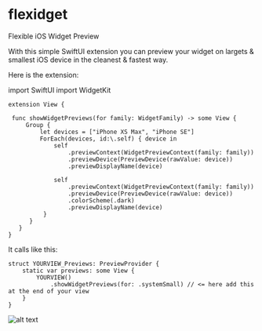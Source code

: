 # flexidget
Flexible iOS Widget Preview

With this simple SwiftUI extension you can preview your widget on largets & smallest iOS device in the cleanest & fastest way.

Here is the extension:

import SwiftUI
import WidgetKit

    extension View {
    
     func showWidgetPreviews(for family: WidgetFamily) -> some View {
         Group {
             let devices = ["iPhone XS Max", "iPhone SE"]
             ForEach(devices, id:\.self) { device in
                 self
                     .previewContext(WidgetPreviewContext(family: family))
                     .previewDevice(PreviewDevice(rawValue: device))
                     .previewDisplayName(device)
                
                 self
                     .previewContext(WidgetPreviewContext(family: family))
                     .previewDevice(PreviewDevice(rawValue: device))
                     .colorScheme(.dark)
                     .previewDisplayName(device)
              }
          }
       }
    }


It calls like this:

    struct YOURVIEW_Previews: PreviewProvider {
        static var previews: some View {
            YOURVIEW()
                .showWidgetPreviews(for: .systemSmall) // <= here add this at the end of your view
        }
    }

![alt text](https://github.com/UzumakiAlfredo/flexidget/blob/main/preview.png?raw=true)



